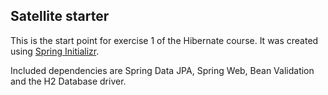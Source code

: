 ## Satellite starter
This is the start point for exercise 1 of the Hibernate course.
It was created using [Spring Initializr](http://start.spring.io).

Included dependencies are Spring Data JPA, Spring Web, Bean Validation and the H2 Database driver.